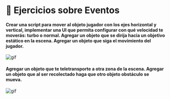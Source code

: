 # 🦀 Ejercicios sobre Eventos
#### Crear una script para mover al objeto jugador con los ejes horizontal y vertical, implementar una UI que permita configurar con qué velocidad te moverás: turbo o normal. Agregar un objeto que se dirija hacia un objetivo estático en la escena. Agregar un objeto que siga el movimiento del jugador.

![gif](/Gifs/Ejercicios1256.gif)

#### Agregar un objeto que te teletransporte a otra zona de la escena. Agregar un objeto que al ser recolectado haga que otro objeto obstáculo se mueva.

![gif](/Gifs/Ejercicios34.gif)
